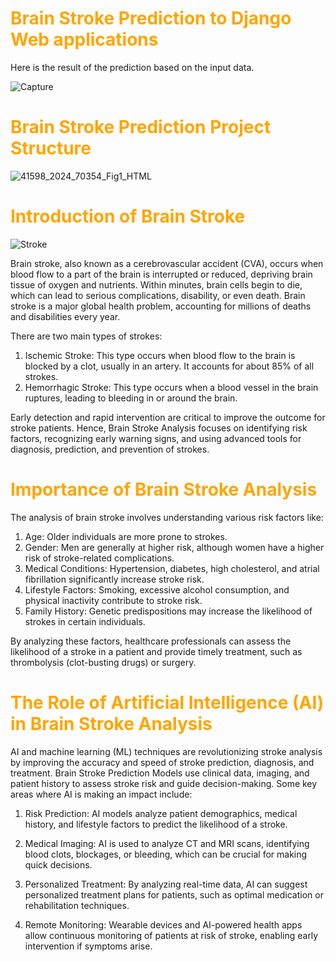 <!DOCTYPE html>
<html>
<head>
<!--     <title>Brain Stroke Prediction to Django Web application</title> -->
</head>
<body>
    <h1 style="color: orange;">Brain Stroke Prediction to Django Web applications</h1>
    <p>Here is the result of the prediction based on the input data.</p>
</body>
</html>


![Capture](https://github.com/user-attachments/assets/18c8520c-fc1c-4209-9646-66c283ca82b9)



<!DOCTYPE html>
<html>
<head>
<!--     <title>Brain Stroke Prediction to Django Web application</title> -->
</head>
<body>
    <h1 style="color: orange;">Brain Stroke Prediction Project Structure </h1>
<!--     <p>Here is the result of the prediction based on the input data.</p> -->
</body>
</html>




![41598_2024_70354_Fig1_HTML](https://github.com/user-attachments/assets/cfda022d-7edb-4957-9269-d2fd0065b613)



<!DOCTYPE html>
<html>
<head>
<!--     <title>Brain Stroke Prediction to Django Web application</title> -->
</head>
<body>
    <h1 style="color: orange;">Introduction of Brain Stroke </h1>
<!--     <p>Here is the result of the prediction based on the input data.</p> -->
</body>
</html>



![Stroke](https://github.com/user-attachments/assets/c4010555-6366-410c-af39-77910b724cf9)



Brain stroke, also known as a cerebrovascular accident (CVA), occurs when blood flow to a part of the brain is interrupted or reduced, depriving brain tissue of oxygen and nutrients. Within minutes, brain cells begin to die, which can lead to serious complications, disability, or even death. Brain stroke is a major global health problem, accounting for millions of deaths and disabilities every year.

There are two main types of strokes:

1. Ischemic Stroke: This type occurs when blood flow to the brain is blocked by a clot, usually in an artery. It accounts for about 85% of all strokes.
2. Hemorrhagic Stroke: This type occurs when a blood vessel in the brain ruptures, leading to bleeding in or around the brain.

Early detection and rapid intervention are critical to improve the outcome for stroke patients. Hence, Brain Stroke Analysis focuses on identifying risk factors, recognizing early warning signs, and using advanced tools for diagnosis, prediction, and prevention of strokes.


<!DOCTYPE html>
<html>
<head>
<!--     <title>Brain Stroke Prediction to Django Web application</title> -->
</head>
<body>
    <h1 style="color: orange;">Importance of Brain Stroke Analysis </h1>
<!--     <p>Here is the result of the prediction based on the input data.</p> -->
</body>
</html>


The analysis of brain stroke involves understanding various risk factors like:

1. Age: Older individuals are more prone to strokes.
2. Gender: Men are generally at higher risk, although women have a higher risk of stroke-related complications.
3. Medical Conditions: Hypertension, diabetes, high cholesterol, and atrial fibrillation significantly increase stroke risk.
4. Lifestyle Factors: Smoking, excessive alcohol consumption, and physical inactivity contribute to stroke risk.
5. Family History: Genetic predispositions may increase the likelihood of strokes in certain individuals.
   
By analyzing these factors, healthcare professionals can assess the likelihood of a stroke in a patient and provide timely treatment, such as thrombolysis (clot-busting drugs) or surgery.


<!DOCTYPE html>
<html>
<head>
<!--     <title>Brain Stroke Prediction to Django Web application</title> -->
</head>
<body>
    <h1 style="color: orange;">The Role of Artificial Intelligence (AI) in Brain Stroke Analysis </h1>
<!--     <p>Here is the result of the prediction based on the input data.</p> -->
</body>
</html>


AI and machine learning (ML) techniques are revolutionizing stroke analysis by improving the accuracy and speed of stroke prediction, diagnosis, and treatment. Brain Stroke Prediction Models use clinical data, imaging, and patient history to assess stroke risk and guide decision-making. Some key areas where AI is making an impact include:


1. Risk Prediction: AI models analyze patient demographics, medical history, and lifestyle factors to predict the likelihood of a stroke.

2. Medical Imaging: AI is used to analyze CT and MRI scans, identifying blood clots, blockages, or bleeding, which can be crucial for making quick decisions.

3. Personalized Treatment: By analyzing real-time data, AI can suggest personalized treatment plans for patients, such as optimal medication or rehabilitation techniques.

4. Remote Monitoring: Wearable devices and AI-powered health apps allow continuous monitoring of patients at risk of stroke, enabling early intervention if symptoms arise.



